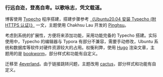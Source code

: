 ### 行远自迩，登高自卑。以歌咏志，凭文载道。

博客使用 [Typecho](http://typecho.org/) 程序搭建，搭建步骤参考 [《Ubuntu20.04 安装 Typecho (附 HTTPS 认证)》](/posts/ubuntu20.04-安装-typecho-附-https-认证/) 一文，主题使用 Chakhsu Lau 开发的 [Pinghsu](https://github.com/chakhsu/pinghsu)。

考虑到系统的扩展性，方便将来添加功能，采用功能完备的 Typecho 搭建。实际使用中，Typecho 的编辑器与 Typora 有部分不兼容，需要手动修改，Ubuntu 系统和数据库等软件对硬件资源较大的占用。权衡利弊，使用 [Hugo](https://gohugo.io/) 渲染文章，主题用的是 [bookworm](https://github.com/gethugothemes/bookworm)，部分样式和功能有自定义。

迁移至 [4everland](https://4everland.org)。由于链接跳转问题，主题改用 [cactus](https://github.com/monkeyWzr/hugo-theme-cactus)，部分样式和功能有自定义。
